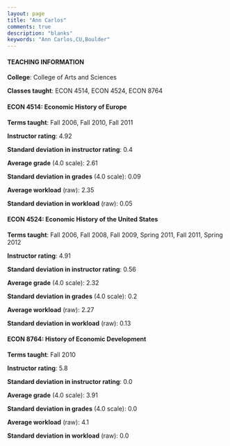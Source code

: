 ```yaml
---
layout: page
title: "Ann Carlos" 
comments: true
description: "blanks"
keywords: "Ann Carlos,CU,Boulder"
---
```

<head>
<script src="https://ajax.googleapis.com/ajax/libs/jquery/2.1.3/jquery.min.js"></script>
<script src="https://dl.dropboxusercontent.com/s/pc42nxpaw1ea4o9/highcharts.js?dl=0"></script>
<!-- <script src="../assets/js/highcharts.js"></script> -->
<style type="text/css">@font-face {
	font-family: "Bebas Neue";
	src: url(https://www.filehosting.org/file/details/544349/BebasNeue Regular.otf) format("opentype");
	}
	h1.Bebas { 
		font-family: "Bebas Neue", Verdana, Tahoma;
	}
</style>
</head>
	   
#### TEACHING INFORMATION

**College**: College of Arts and Sciences

**Classes taught**: ECON 4514, ECON 4524, ECON 8764

#### ECON 4514: Economic History of Europe

**Terms taught**: Fall 2006, Fall 2010, Fall 2011

**Instructor rating**: 4.92

**Standard deviation in instructor rating**: 0.4

**Average grade** (4.0 scale): 2.61

**Standard deviation in grades** (4.0 scale): 0.09

**Average workload** (raw): 2.35

**Standard deviation in workload** (raw): 0.05

#### ECON 4524: Economic History of the United States

**Terms taught**: Fall 2006, Fall 2008, Fall 2009, Spring 2011, Fall 2011, Spring 2012

**Instructor rating**: 4.91

**Standard deviation in instructor rating**: 0.56

**Average grade** (4.0 scale): 2.32

**Standard deviation in grades** (4.0 scale): 0.2

**Average workload** (raw): 2.27

**Standard deviation in workload** (raw): 0.13

#### ECON 8764: History of Economic Development

**Terms taught**: Fall 2010

**Instructor rating**: 5.8

**Standard deviation in instructor rating**: 0.0

**Average grade** (4.0 scale): 3.91

**Standard deviation in grades** (4.0 scale): 0.0

**Average workload** (raw): 4.1

**Standard deviation in workload** (raw): 0.0

